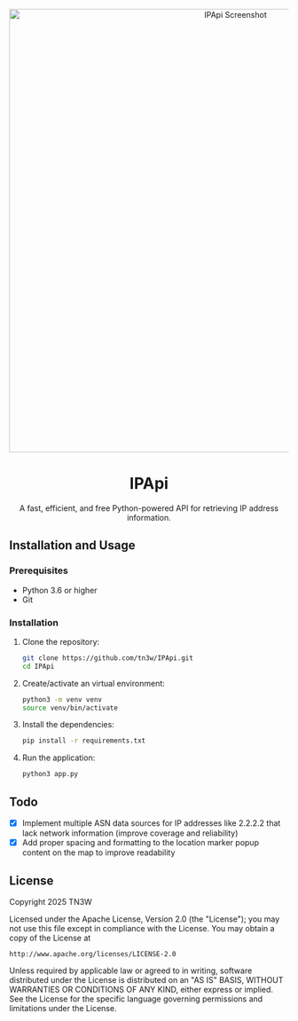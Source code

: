 <p align="center">
	<a href="https://github.com/tn3w/IPApi">
		<picture>
			<source width="800px" media="(prefers-color-scheme: dark)" srcset="https://github.com/tn3w/IPApi/releases/download/img/ipapi-dark.webp">
			<source width="800px" media="(prefers-color-scheme: light)" srcset="https://github.com/tn3w/IPApi/releases/download/img/ipapi-light.webp">
			<img width="800px" alt="IPApi Screenshot" src="https://github.com/tn3w/IPApi/releases/download/img/ipapi-dark.webp">
		</picture>
	</a>
</p>

<h1 align="center">IPApi</h1>
<p align="center">A fast, efficient, and free Python-powered API for retrieving IP address information.</p>

## Installation and Usage

### Prerequisites

- Python 3.6 or higher
- Git

### Installation

1. Clone the repository:

    ```bash
    git clone https://github.com/tn3w/IPApi.git
    cd IPApi
    ```

2. Create/activate an virtual environment:

    ```bash
    python3 -m venv venv
    source venv/bin/activate
    ```

3. Install the dependencies:

    ```bash
    pip install -r requirements.txt
    ```

4. Run the application:

    ```bash
    python3 app.py
    ```

## Todo

- [x] Implement multiple ASN data sources for IP addresses like 2.2.2.2 that lack network information (improve coverage and reliability)
- [x] Add proper spacing and formatting to the location marker popup content on the map to improve readability

## License

Copyright 2025 TN3W

Licensed under the Apache License, Version 2.0 (the "License");
you may not use this file except in compliance with the License.
You may obtain a copy of the License at

    http://www.apache.org/licenses/LICENSE-2.0

Unless required by applicable law or agreed to in writing, software
distributed under the License is distributed on an "AS IS" BASIS,
WITHOUT WARRANTIES OR CONDITIONS OF ANY KIND, either express or implied.
See the License for the specific language governing permissions and
limitations under the License.
